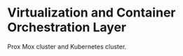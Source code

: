 Virtualization and Container Orchestration Layer
================================================

Prox Mox cluster and Kubernetes cluster.
